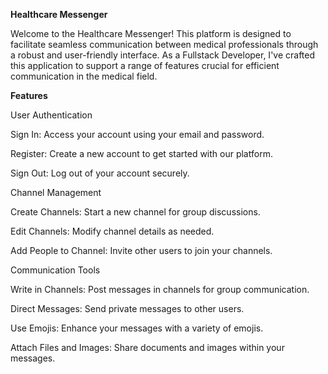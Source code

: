 **Healthcare Messenger**

Welcome to the Healthcare Messenger! This platform is designed to facilitate seamless communication between medical professionals through a robust and user-friendly interface. As a Fullstack Developer, I've crafted this application to support a range of features crucial for efficient communication in the medical field.

**Features**

User Authentication

Sign In: Access your account using your email and password.

Register: Create a new account to get started with our platform.

Sign Out: Log out of your account securely.

Channel Management

Create Channels: Start a new channel for group discussions.

Edit Channels: Modify channel details as needed.

Add People to Channel: Invite other users to join your channels.

Communication Tools

Write in Channels: Post messages in channels for group communication.

Direct Messages: Send private messages to other users.

Use Emojis: Enhance your messages with a variety of emojis.

Attach Files and Images: Share documents and images within your messages.
